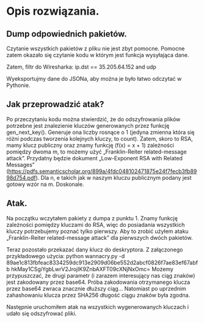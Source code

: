 # Opis rozwiązania.

## Dump odpowiednich pakietów.

Czytanie wszystkich pakietów z pliku nie jest zbyt pomocne.
Pomocne zatem okazało się czytanie kodu w którym jest funkcja wysyłająca dane.

Zatem, filtr do Wiresharka:
ip.dst == 35.205.64.152 and udp

Wyeksportujmy dane do JSONa, aby można je było łatwo odczytać w Pythonie.

## Jak przeprowadzić atak?

Po przeczytaniu kodu można stwierdzić, że do odszyfrowania plików potrzebne jest znalezienie kluczów generowanych przez funkcję gen_next_key().
Generuje ona liczby rosnące o 1 (jedyna zmienna która się różni podczas tworzenia kolejnych kluczy, to count).
Zatem, skoro to RSA, mamy klucz publiczny oraz znamy funkcję (f(x) = x + 1) zależności pomiędzy dwoma m, to możemy użyć „Franklin-Reiter related-message attack”.
Przydatny będzie dokument „Low-Exponent RSA with Related Messages” (https://pdfs.semanticscholar.org/899a/4fdc048102471875e24f7fecb3fb8998d754.pdf). Dla n, e takich jak w naszym kluczu publicznym podany jest gotowy wzór na m. Doskonale.

## Atak.

Na początku wczytałem pakiety z dumpa z punktu 1.
Znamy funkcję zależności pomiędzy kluczami do RSA, więc do posiadania wszystkich kluczy potrzebujemy poznać tylko pierwszy. Aby to zrobić użyłem ataku „Franklin-Reiter related-message attack” dla pierwszych dwóch pakietów.

Teraz pozostało przekazać dany klucz do deskryptora.
Z załączonego przykładowego użycia:
python wannacry.py -d 89ae1c813fbfeac8334259dc913e2909d06be552d2abcf0826f7ae83ef67abfb hkMay1CSgiYgbLwrV2JrojIK9ZnbAXFT09cXNjNxOmc=
Możemy przypuszczać, że drugi parametr (i zarazem interesujący nas ciąg znaków) jest zakodowany przez base64. Próba zakodowania otrzymanego klucza przez base64 zwraca znacznie dłuższy ciąg...
Natomiast po uprzednim zahashowaniu klucza przez SHA256 długość ciągu znaków była zgodna.

Następnie uruchomiłem atak na wszystkich wygenerowanych kluczach i udało się odszyfrować pliki.

